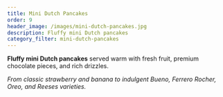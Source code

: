 ```yaml
---
title: Mini Dutch Pancakes
order: 9
header_image: /images/mini-dutch-pancakes.jpg
description: Fluffy mini Dutch pancakes
category_filter: mini-dutch-pancakes
---
```


**Fluffy mini Dutch pancakes** served warm with fresh fruit, premium chocolate pieces, and rich drizzles.

*From classic strawberry and banana to indulgent Bueno, Ferrero Rocher, Oreo, and Reeses varieties.*